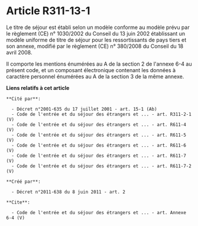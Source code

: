 # Article R311-13-1

Le titre de séjour est établi selon un modèle conforme au modèle prévu par le règlement (CE) n° 1030/2002 du Conseil du 13
juin 2002 établissant un modèle uniforme de titre de séjour pour les ressortissants de pays tiers et son annexe, modifié par
le règlement (CE) n° 380/2008 du Conseil du 18 avril 2008. 

Il comporte les mentions énumérées au A de la section 2 de l'annexe 6-4 au présent code, et un composant électronique
contenant les données à caractère personnel énumérées au A de la section 3 de la même annexe.

**Liens relatifs à cet article**

	**Cité par**:

	  - Décret n°2001-635 du 17 juillet 2001 - art. 15-1 (Ab)
	  - Code de l'entrée et du séjour des étrangers et ... - art. R311-2-1 (V)
	  - Code de l'entrée et du séjour des étrangers et ... - art. R611-4 (V)
	  - Code de l'entrée et du séjour des étrangers et ... - art. R611-5 (V)
	  - Code de l'entrée et du séjour des étrangers et ... - art. R611-6 (V)
	  - Code de l'entrée et du séjour des étrangers et ... - art. R611-7 (V)
	  - Code de l'entrée et du séjour des étrangers et ... - art. R611-7-2 (V)

	**Créé par**:

	  - Décret n°2011-638 du 8 juin 2011 - art. 2

	**Cite**:

	  - Code de l'entrée et du séjour des étrangers et ... - art. Annexe 6-4 (V)
